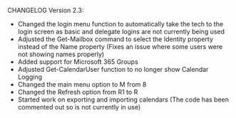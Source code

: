 CHANGELOG
Version 2.3:
 - Changed the login menu function to automatically take the tech to the login screen as basic and delegate logins are not currently being used
 - Adjusted the Get-Mailbox command to select the Identity property instead of the Name property (Fixes an issue where some users were not showing names properly)
 - Added support for Microsoft 365 Groups 
 - Adjusted Get-CalendarUser function to no longer show Calendar Logging
 - Changed the main menu option to M from 8
 - Changed the Refresh option from R1 to R
 - Started work on exporting and importing calendars (The code has been commented out so is not currently in use)